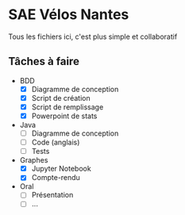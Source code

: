 # SAE Vélos Nantes
Tous les fichiers ici, c'est plus simple et collaboratif

## Tâches à faire
- BDD
  - [x] Diagramme de conception
  - [x] Script de création
  - [x] Script de remplissage
  - [x] Powerpoint de stats
- Java
  - [ ] Diagramme de conception
  - [ ] Code (anglais)
  - [ ] Tests
- Graphes
  - [x] Jupyter Notebook
  - [x] Compte-rendu
- Oral
  - [ ] Présentation
  - [ ] ...
